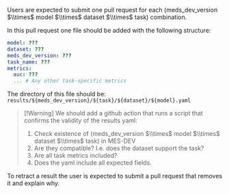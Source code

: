Users are expected to submit one pull request for each (meds_dev_version $\\times$ model $\\times$ dataset $\\times$ task) combination.

In this pull request one file should be added with the following structure:

```yaml
model: ???
dataset: ???
meds_dev_version: ???
task_name: ???
metrics:
  auc: ???
  ... # Any other task-specific metrics
```

The directory of this file should be: `results/${meds_dev_version}/${task}/${dataset}/${model}.yaml`

> \[!Warning\]
> We should add a github action that runs a script that confirms the validity of the results yaml:
>
> 1. Check existence of (meds_dev_version $\\times$ model $\\times$ dataset $\\times$ task) in MES-DEV
> 2. Are they compatible? I.e. does the dataset support the task?
> 3. Are all task metrics included?
> 4. Does the yaml include all expected fields.

To retract a result the user is expected to submit a pull request that removes it and explain why.
